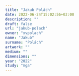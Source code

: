 ```yaml
---
title: "Jakub Polách"
date: 2022-06-24T15:02:56+02:00
description: ""
draft: false
url: "jakub-polach"
owner: "xvpolach"
name: "Jakub"
surname: "Polách"
artwork: ""
medium: ""
dimensions: ""
year: "2022"
study: "mga"
---
```

